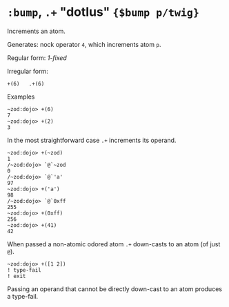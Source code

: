 # `:bump`, `.+` "dotlus" `{$bump p/twig}`

Increments an atom.

Generates: nock operator `4`, which increments atom `p`.

Regular form: *1-fixed*

Irregular form:

`+(6)   .+(6)`

Examples

    ~zod:dojo> +(6)
    7
    ~zod:dojo> +(2)
    3

In the most straightforward case `.+` increments its operand.

    ~zod:dojo> +(~zod)
    1
    /~zod:dojo> `@`~zod
    0
    /~zod:dojo> `@`'a'
    97    
    ~zod:dojo> +('a')
    98
    /~zod:dojo> `@`0xff
    255    
    ~zod:dojo> +(0xff)
    256
    ~zod:dojo> +(41)
    42

When passed a non-atomic odored atom `.+` down-casts to an atom (of just `@`).

    ~zod:dojo> +([1 2])
    ! type-fail
    ! exit

Passing an operand that cannot be directly down-cast to an atom produces
a type-fail.
